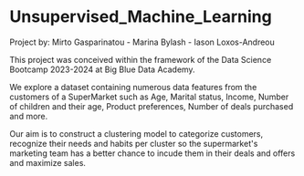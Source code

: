 # Unsupervised_Machine_Learning

Project by: Mirto Gasparinatou - Marina Bylash - Iason Loxos-Andreou

This project was conceived within the framework of the Data Science Bootcamp 2023-2024 at Big Blue Data Academy.

We explore a dataset containing numerous data features from the customers of a SuperMarket such as Age, Marital status, Income, Number of children and their age, Product preferences, Number of deals purchased and more.

Our aim is to construct a clustering model to categorize customers, recognize their needs and habits per cluster so the supermarket's marketing team has a better chance to incude them in their deals and offers and maximize sales. 
